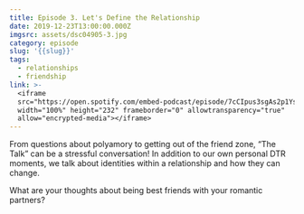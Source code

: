 ```yaml
---
title: Episode 3. Let's Define the Relationship
date: 2019-12-23T13:00:00.000Z
imgsrc: assets/dsc04905-3.jpg
category: episode
slug: '{{slug}}'
tags:
  - relationships
  - friendship
link: >-
  <iframe
  src="https://open.spotify.com/embed-podcast/episode/7cCIpus3sgAs2p1Ys6MkY5"
  width="100%" height="232" frameborder="0" allowtransparency="true"
  allow="encrypted-media"></iframe>
---
```

From questions about polyamory to getting out of the friend zone, “The Talk” can be a stressful conversation! In addition to our own personal DTR moments, we talk about identities within a relationship and how they can change.

What are your thoughts about being best friends with your romantic partners?
